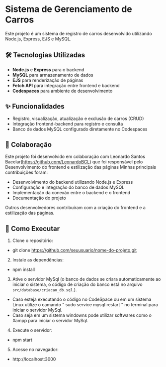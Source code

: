 # Sistema de Gerenciamento de Carros  

Este projeto é um sistema de registro de carros desenvolvido utilizando Node.js, Express, EJS e MySQL.  

## 🛠️ Tecnologias Utilizadas  
- **Node.js** e **Express** para o backend  
- **MySQL** para armazenamento de dados  
- **EJS** para renderização de páginas  
- **Fetch API** para integração entre frontend e backend  
- **Codespaces** para ambiente de desenvolvimento  

## ✨ Funcionalidades  
- Registro, visualização, atualização e exclusão de carros (CRUD)  
- Integração frontend-backend para registro e consulta  
- Banco de dados MySQL configurado diretamente no Codespaces  

## 👥 Colaboração  
Este projeto foi desenvolvido em colaboração com Leonardo Santos Bacelar(https://github.com/LeonardoBCL) que foi responsável pelo Desenvolvimento do frontend e estilização das páginas 
Minhas principais contribuições foram:  
- Desenvolvimento do backend utilizando Node.js e Express  
- Configuração e integração do banco de dados MySQL  
- Implementação da conexão entre o backend e o frontend  
- Documentação do projeto  

Outros desenvolvedores contribuíram com a criação do frontend e a estilização das páginas.  

## 🚀 Como Executar  
1. Clone o repositório:
- git clone https://github.com/seuusuario/nome-do-projeto.git
2. Instale as dependências:  
- npm install
3. Ative o servidor MySql (o banco de dados se criara automaticamente ao iniciar o sistema, o código de criação do banco está no arquivo `src/database/criacao_db.sql`.).
- Caso esteja executando o código no CodeSpace ou em um sistema Linux utilize o camando " sudo service mysql restart " no terminal para iniciar o servidor MySql.
- Caso seja em um sistema windowns pode utilizar softwares como o Xampp para iniciar o servidor MySql.
4. Execute o servidor:
- npm start
5. Acesse no navegador:  
- http://localhost:3000 


